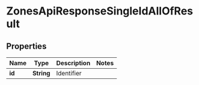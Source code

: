 

# ZonesApiResponseSingleIdAllOfResult


## Properties

| Name | Type | Description | Notes |
|------------ | ------------- | ------------- | -------------|
|**id** | **String** | Identifier |  |



